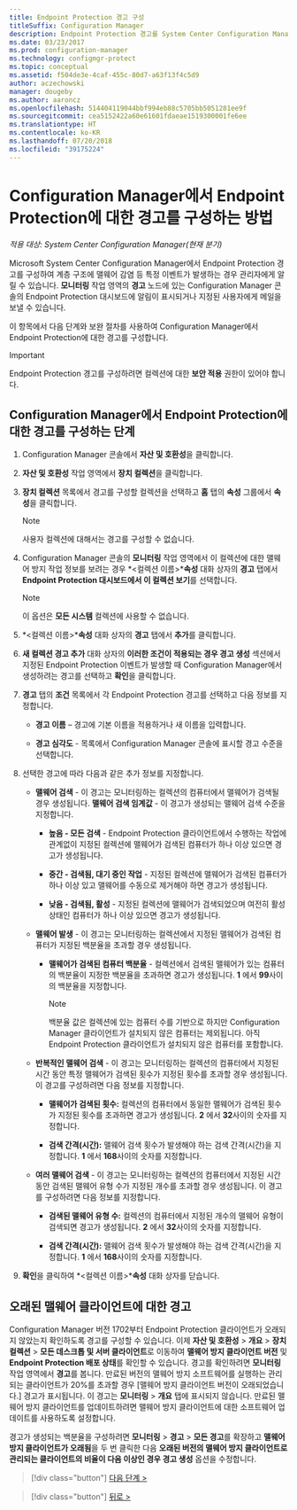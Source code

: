```yaml
---
title: Endpoint Protection 경고 구성
titleSuffix: Configuration Manager
description: Endpoint Protection 경고를 System Center Configuration Manager에서 구성하는 방법을 알아봅니다.
ms.date: 03/23/2017
ms.prod: configuration-manager
ms.technology: configmgr-protect
ms.topic: conceptual
ms.assetid: f504de3e-4caf-455c-80d7-a63f13f4c5d9
author: aczechowski
manager: dougeby
ms.author: aaroncz
ms.openlocfilehash: 514404119044bbf994eb88c5705bb5051281ee9f
ms.sourcegitcommit: cea5152422a60e61601fdaeae1519300001fe6ee
ms.translationtype: HT
ms.contentlocale: ko-KR
ms.lasthandoff: 07/20/2018
ms.locfileid: "39175224"
---
```

#  <a name="configure-alerts-for-endpoint-protection-in-configuration-manager"></a>Configuration Manager에서 Endpoint Protection에 대한 경고를 구성하는 방법

*적용 대상: System Center Configuration Manager(현재 분기)*

 Microsoft System Center Configuration Manager에서 Endpoint Protection 경고를 구성하여 계층 구조에 맬웨어 감염 등 특정 이벤트가 발생하는 경우 관리자에게 알릴 수 있습니다. **모니터링** 작업 영역의 **경고** 노드에 있는 Configuration Manager 콘솔의 Endpoint Protection 대시보드에 알림이 표시되거나 지정된 사용자에게 메일을 보낼 수 있습니다.

 이 항목에서 다음 단계와 보완 절차를 사용하여 Configuration Manager에서 Endpoint Protection에 대한 경고를 구성합니다.

> [!IMPORTANT]
>  Endpoint Protection 경고를 구성하려면 컬렉션에 대한 **보안 적용** 권한이 있어야 합니다.

## <a name="steps-to-configure-alerts-for-endpoint-protection-in-configuration-manager"></a>Configuration Manager에서 Endpoint Protection에 대한 경고를 구성하는 단계

1.  Configuration Manager 콘솔에서 **자산 및 호환성**을 클릭합니다.

2.  **자산 및 호환성** 작업 영역에서 **장치 컬렉션**을 클릭합니다.

3.  **장치 컬렉션** 목록에서 경고를 구성할 컬렉션을 선택하고 **홈** 탭의 **속성** 그룹에서 **속성**을 클릭합니다.

    > [!NOTE]
    >  사용자 컬렉션에 대해서는 경고를 구성할 수 없습니다.

4.  Configuration Manager 콘솔의 **모니터링** 작업 영역에서 이 컬렉션에 대한 맬웨어 방지 작업 정보를 보려는 경우 *<컬렉션 이름\>***속성** 대화 상자의 **경고** 탭에서 **Endpoint Protection 대시보드에서 이 컬렉션 보기**를 선택합니다.

    > [!NOTE]
    >  이 옵션은 **모든 시스템** 컬렉션에 사용할 수 없습니다.

5.  *<컬렉션 이름\>***속성** 대화 상자의 **경고** 탭에서 **추가**를 클릭합니다.

6.  **새 컬렉션 경고 추가** 대화 상자의 **이러한 조건이 적용되는 경우 경고 생성** 섹션에서 지정된 Endpoint Protection 이벤트가 발생할 때 Configuration Manager에서 생성하려는 경고를 선택하고 **확인**을 클릭합니다.

7.  **경고** 탭의 **조건** 목록에서 각 Endpoint Protection 경고를 선택하고 다음 정보를 지정합니다.

    -   **경고 이름** – 경고에 기본 이름을 적용하거나 새 이름을 입력합니다.

    -   **경고 심각도** - 목록에서 Configuration Manager 콘솔에 표시할 경고 수준을 선택합니다.

8.  선택한 경고에 따라 다음과 같은 추가 정보를 지정합니다.

    -   **맬웨어 검색** - 이 경고는 모니터링하는 컬렉션의 컴퓨터에서 맬웨어가 검색될 경우 생성됩니다. **맬웨어 검색 임계값** - 이 경고가 생성되는 맬웨어 검색 수준을 지정합니다.

        -   **높음 - 모든 검색** - Endpoint Protection 클라이언트에서 수행하는 작업에 관계없이 지정된 컬렉션에 맬웨어가 검색된 컴퓨터가 하나 이상 있으면 경고가 생성됩니다.

        -   **중간 - 검색됨, 대기 중인 작업** - 지정된 컬렉션에 맬웨어가 검색된 컴퓨터가 하나 이상 있고 맬웨어를 수동으로 제거해야 하면 경고가 생성됩니다.

        -   **낮음 - 검색됨, 활성** - 지정된 컬렉션에 맬웨어가 검색되었으며 여전히 활성 상태인 컴퓨터가 하나 이상 있으면 경고가 생성됩니다.

    -   **맬웨어 발생** - 이 경고는 모니터링하는 컬렉션에서 지정된 맬웨어가 검색된 컴퓨터가 지정된 백분율을 초과할 경우 생성됩니다.

        -   **맬웨어가 검색된 컴퓨터 백분율** - 컬렉션에서 검색된 맬웨어가 있는 컴퓨터의 백분율이 지정한 백분율을 초과하면 경고가 생성됩니다. **1** 에서 **99**사이의 백분율을 지정합니다.

            > [!NOTE]
            >  백분율 값은 컬렉션에 있는 컴퓨터 수를 기반으로 하지만 Configuration Manager 클라이언트가 설치되지 않은 컴퓨터는 제외됩니다. 아직 Endpoint Protection 클라이언트가 설치되지 않은 컴퓨터를 포함합니다.

    -   **반복적인 맬웨어 검색** - 이 경고는 모니터링하는 컬렉션의 컴퓨터에서 지정된 시간 동안 특정 맬웨어가 검색된 횟수가 지정된 횟수를 초과할 경우 생성됩니다. 이 경고를 구성하려면 다음 정보를 지정합니다.

        -   **맬웨어가 검색된 횟수:** 컬렉션의 컴퓨터에서 동일한 맬웨어가 검색된 횟수가 지정된 횟수를 초과하면 경고가 생성됩니다. **2** 에서 **32**사이의 숫자를 지정합니다.

        -   **검색 간격(시간):** 맬웨어 검색 횟수가 발생해야 하는 검색 간격(시간)을 지정합니다. **1** 에서 **168**사이의 숫자를 지정합니다.

    -   **여러 맬웨어 검색** - 이 경고는 모니터링하는 컬렉션의 컴퓨터에서 지정된 시간 동안 검색된 맬웨어 유형 수가 지정된 개수를 초과할 경우 생성됩니다. 이 경고를 구성하려면 다음 정보를 지정합니다.

        -   **검색된 맬웨어 유형 수:** 컬렉션의 컴퓨터에서 지정된 개수의 맬웨어 유형이 검색되면 경고가 생성됩니다. **2** 에서 **32**사이의 숫자를 지정합니다.

        -   **검색 간격(시간):** 맬웨어 검색 횟수가 발생해야 하는 검색 간격(시간)을 지정합니다. **1** 에서 **168**사이의 숫자를 지정합니다.

9. **확인**을 클릭하여 *<컬렉션 이름\>***속성** 대화 상자를 닫습니다.  

## <a name="alert-for-outdated-malware-client"></a>오래된 맬웨어 클라이언트에 대한 경고

Configuration Manager 버전 1702부터 Endpoint Protection 클라이언트가 오래되지 않았는지 확인하도록 경고를 구성할 수 있습니다. 이제 **자산 및 호환성** > **개요** > **장치 컬렉션** > **모든 데스크톱 및 서버 클라이언트**로 이동하여 **맬웨어 방지 클라이언트 버전** 및 **Endpoint Protection 배포 상태**를 확인할 수 있습니다. 경고를 확인하려면 **모니터링** 작업 영역에서 **경고**를 봅니다. 만료된 버전의 맬웨어 방지 소프트웨어를 실행하는 관리되는 클라이언트가 20%를 초과할 경우 [맬웨어 방지 클라이언트 버전이 오래되었습니다.] 경고가 표시됩니다. 이 경고는 **모니터링** > **개요** 탭에 표시되지 않습니다. 만료된 맬웨어 방지 클라이언트를 업데이트하려면 맬웨어 방지 클라이언트에 대한 소프트웨어 업데이트를 사용하도록 설정합니다.

경고가 생성되는 백분율을 구성하려면 **모니터링** > **경고** > **모든 경고**를 확장하고 **맬웨어 방지 클라이언트가 오래됨**을 두 번 클릭한 다음 **오래된 버전의 맬웨어 방지 클라이언트로 관리되는 클라이언트의 비율이 다음 이상인 경우 경고 생성** 옵션을 수정합니다.

> [!div class="button"]
[다음 단계 >](endpoint-definition-updates.md)

> [!div class="button"]
[뒤로 >](endpoint-protection-site-role.md)

